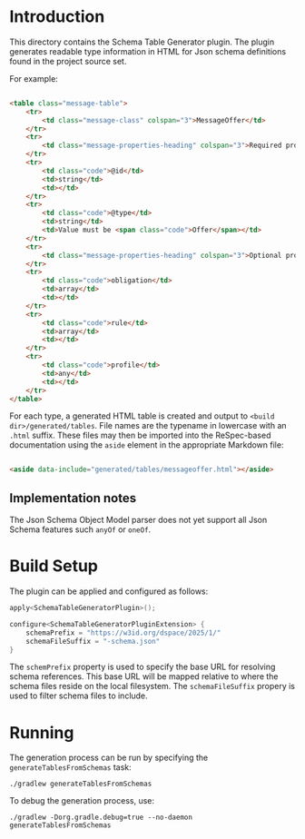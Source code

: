 # Introduction

This directory contains the Schema Table Generator plugin. The plugin generates readable type information in HTML for Json
schema definitions found in the project source set.

For example:

```html

<table class="message-table">
    <tr>
        <td class="message-class" colspan="3">MessageOffer</td>
    </tr>
    <tr>
        <td class="message-properties-heading" colspan="3">Required properties</td>
    </tr>
    <tr>
        <td class="code">@id</td>
        <td>string</td>
        <td></td>
    </tr>
    <tr>
        <td class="code">@type</td>
        <td>string</td>
        <td>Value must be <span class="code">Offer</span></td>
    </tr>
    <tr>
        <td class="message-properties-heading" colspan="3">Optional properties</td>
    </tr>
    <tr>
        <td class="code">obligation</td>
        <td>array</td>
        <td></td>
    </tr>
    <tr>
        <td class="code">rule</td>
        <td>array</td>
        <td></td>
    </tr>
    <tr>
        <td class="code">profile</td>
        <td>any</td>
        <td></td>
    </tr>
</table>
```

For each type, a generated HTML table is created and output to `<build dir>/generated/tables`. File names are the
typename in lowercase with an `.html` suffix. These files may then be imported into the ReSpec-based documentation using
the `aside` element in the appropriate Markdown file:

```html

<aside data-include="generated/tables/messageoffer.html"></aside>
```
   
## Implementation notes

The Json Schema Object Model parser does not yet support all Json Schema features such `anyOf` or `oneOf`.  

# Build Setup

The plugin can be applied and configured as follows:

```kotlin
apply<SchemaTableGeneratorPlugin>();

configure<SchemaTableGeneratorPluginExtension> {
    schemaPrefix = "https://w3id.org/dspace/2025/1/"
    schemaFileSuffix = "-schema.json"
}
```

The `schemPrefix` property is used to specify the base URL for resolving schema references. This base URL will be mapped
relative to where the schema files reside on the local filesystem. The `schemaFileSuffix` propery is used to filter
schema files to include. 

# Running

The generation process can be run by specifying the `generateTablesFromSchemas` task:

```
./gradlew generateTablesFromSchemas
```

To debug the generation process, use:

```
./gradlew -Dorg.gradle.debug=true --no-daemon generateTablesFromSchemas
```

